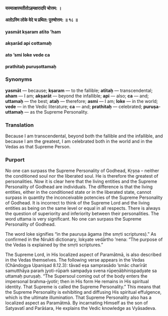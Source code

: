 #### यस्मात्क्षरमतीतोऽहमक्षरादपि चोत्तम: ।
#### अतोऽस्मि लोके वेदे च प्रथित: पुरुषोत्तम: ॥ १८ ॥

#### yasmāt kṣaram atīto ’ham
#### akṣarād api cottamaḥ
#### ato ’smi loke vede ca
#### prathitaḥ puruṣottamaḥ

### Synonyms

**yasmāt** — because; **kṣaram** — to the fallible; **atītaḥ** — transcendental; **aham** — I am; **akṣarāt** — beyond the infallible; **api** — also; **ca** — and; **uttamaḥ** — the best; **ataḥ** — therefore; **asmi** — I am; **loke** — in the world; **vede** — in the Vedic literature; **ca** — and; **prathitaḥ** — celebrated; **puruṣa**-**uttamaḥ** — as the Supreme Personality.

### Translation

Because I am transcendental, beyond both the fallible and the infallible, and because I am the greatest, I am celebrated both in the world and in the Vedas as that Supreme Person.

### Purport

No one can surpass the Supreme Personality of Godhead, Kṛṣṇa – neither the conditioned soul nor the liberated soul. He is therefore the greatest of personalities. Now it is clear here that the living entities and the Supreme Personality of Godhead are individuals. The difference is that the living entities, either in the conditioned state or in the liberated state, cannot surpass in quantity the inconceivable potencies of the Supreme Personality of Godhead. It is incorrect to think of the Supreme Lord and the living entities as being on the same level or equal in all respects. There is always the question of superiority and inferiority between their personalities. The word uttama is very significant. No one can surpass the Supreme Personality of Godhead.

The word loke signifies “in the pauruṣa āgama (the smṛti scriptures).” As confirmed in the Nirukti dictionary, lokyate vedārtho ’nena: “The purpose of the Vedas is explained by the smṛti scriptures.”

The Supreme Lord, in His localized aspect of Paramātmā, is also described in the Vedas themselves. The following verse appears in the Vedas (Chāndogya Upaniṣad 8.12.3): tāvad eṣa samprasādo ’smāc charīrāt samutthāya paraṁ jyoti-rūpaṁ sampadya svena rūpeṇābhiniṣpadyate sa uttamaḥ puruṣaḥ. “The Supersoul coming out of the body enters the impersonal brahma-jyotir; then in His form He remains in His spiritual identity. That Supreme is called the Supreme Personality.” This means that the Supreme Personality is exhibiting and diffusing His spiritual effulgence, which is the ultimate illumination. That Supreme Personality also has a localized aspect as Paramātmā. By incarnating Himself as the son of Satyavatī and Parāśara, He explains the Vedic knowledge as Vyāsadeva.